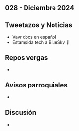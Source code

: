 028 - Diciembre 2024
--

## Tweetazos y Noticias
* Vavr docs en español
* Estampida tech a BlueSky 🦋

## Repos vergas
* 
 
## Avisos parroquiales

* 

## Discusión
* 